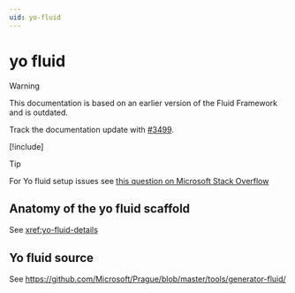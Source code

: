 ```yaml
---
uid: yo-fluid
---
```


# yo fluid

> [!WARNING]
> This documentation is based on an earlier version of the Fluid Framework and is outdated.
>
> Track the documentation update with [#3499](https://github.com/microsoft/Prague/issues/3499).

[!include[<yo yo yo>](./_yo-fluid-content.md)]

> [!TIP]
> For Yo fluid setup issues see [this question on Microsoft Stack Overflow](https://stackoverflow.microsoft.com/questions/137930/npm-install-fails-with-auth-issues/137931#137931)


## Anatomy of the yo fluid scaffold

See <xref:yo-fluid-details>


## Yo fluid source

See <https://github.com/Microsoft/Prague/blob/master/tools/generator-fluid/>
